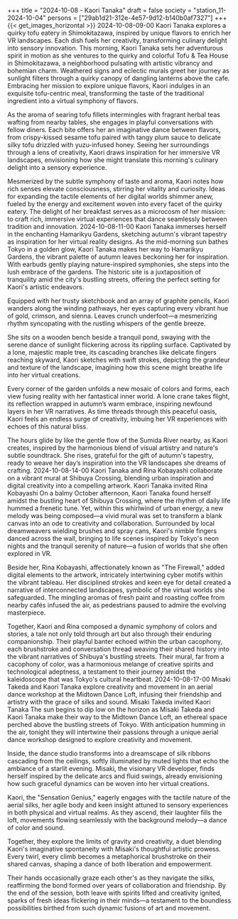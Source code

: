 +++
title = "2024-10-08 - Kaori Tanaka"
draft = false
society = "station_11-2024-10-04"
persons = ["29ab1d21-312e-4e57-9d12-b140b0af7327"]
+++
{{< get_images_horizontal >}}
2024-10-08-09-00
Kaori Tanaka explores a quirky tofu eatery in Shimokitazawa, inspired by unique flavors to enrich her VR landscapes. Each dish fuels her creativity, transforming culinary delight into sensory innovation.
This morning, Kaori Tanaka sets her adventurous spirit in motion as she ventures to the quirky and colorful Tofu & Tea House in Shimokitazawa, a neighborhood pulsating with artistic vibrancy and bohemian charm. Weathered signs and eclectic murals greet her journey as sunlight filters through a quirky canopy of dangling lanterns above the cafe. Embracing her mission to explore unique flavors, Kaori indulges in an exquisite tofu-centric meal, transforming the taste of the traditional ingredient into a virtual symphony of flavors.

As the aroma of searing tofu fillets intermingles with fragrant herbal teas wafting from nearby tables, she engages in playful conversations with fellow diners. Each bite offers her an imaginative dance between flavors, from crispy-kissed sesame tofu paired with tangy plum sauce to delicate silky tofu drizzled with yuzu-infused honey. Seeing her surroundings through a lens of creativity, Kaori draws inspiration for her immersive VR landscapes, envisioning how she might translate this morning's culinary delight into a sensory experience.

Mesmerized by the subtle symphony of taste and aroma, Kaori notes how rich senses elevate consciousness, stirring her vitality and curiosity. Ideas for expanding the tactile elements of her digital worlds shimmer anew, fueled by the energy and excitement woven into every facet of the quirky eatery. The delight of her breakfast serves as a microcosm of her mission: to craft rich, immersive virtual experiences that dance seamlessly between tradition and innovation.
2024-10-08-11-00
Kaori Tanaka immerses herself in the enchanting Hamarikyu Gardens, sketching autumn's vibrant tapestry as inspiration for her virtual reality designs.
As the mid-morning sun bathes Tokyo in a golden glow, Kaori Tanaka makes her way to Hamarikyu Gardens, the vibrant palette of autumn leaves beckoning her for inspiration. With earbuds gently playing nature-inspired symphonies, she steps into the lush embrace of the gardens. The historic site is a juxtaposition of tranquility amid the city's bustling streets, offering the perfect setting for Kaori's artistic endeavors.

Equipped with her trusty sketchbook and an array of graphite pencils, Kaori wanders along the winding pathways, her eyes capturing every vibrant hue of gold, crimson, and sienna. Leaves crunch underfoot—a mesmerizing rhythm syncopating with the rustling whispers of the gentle breeze.

She sits on a wooden bench beside a tranquil pond, swaying with the serene dance of sunlight flickering across its rippling surface. Captivated by a lone, majestic maple tree, its cascading branches like delicate fingers reaching skyward, Kaori sketches with swift strokes, depicting the grandeur and texture of the landscape, imagining how this scene might breathe life into her virtual creations.

Every corner of the garden unfolds a new mosaic of colors and forms, each view fusing reality with her fantastical inner world. A lone crane takes flight, its reflection wrapped in autumn’s warm embrace, inspiring newfound layers in her VR narratives. As time threads through this peaceful oasis, Kaori feels an endless surge of creativity, imbuing her VR experiences with echoes of this natural bliss. 

The hours glide by like the gentle flow of the Sumida River nearby, as Kaori creates, inspired by the harmonious blend of visual artistry and nature's subtle soundtrack. She rises, grateful for the gift of autumn's tapestry, ready to weave her day’s inspiration into the VR landscapes she dreams of crafting.
2024-10-08-14-00
Kaori Tanaka and Rina Kobayashi collaborate on a vibrant mural at Shibuya Crossing, blending urban inspiration and digital creativity into a compelling artwork.
Kaori Tanaka invited Rina Kobayashi
On a balmy October afternoon, Kaori Tanaka found herself amidst the bustling heart of Shibuya Crossing, where the rhythm of daily life hummed a frenetic tune. Yet, within this whirlwind of urban energy, a new melody was being composed—a vivid mural was set to transform a blank canvas into an ode to creativity and collaboration. Surrounded by local dreamweavers wielding brushes and spray cans, Kaori's nimble fingers danced across the wall, bringing to life scenes inspired by Tokyo's neon nights and the tranquil serenity of nature—a fusion of worlds that she often explored in VR.

Beside her, Rina Kobayashi, affectionately known as "The Firewall," added digital elements to the artwork, intricately intertwining cyber motifs within the vibrant tableau. Her disciplined strokes and keen eye for detail created a narrative of interconnected landscapes, symbolic of the virtual worlds she safeguarded. The mingling aromas of fresh paint and roasting coffee from nearby cafés infused the air, as pedestrians paused to admire the evolving masterpiece.

Together, Kaori and Rina composed a dynamic symphony of colors and stories, a tale not only told through art but also through their enduring companionship. Their playful banter echoed within the urban cacophony, each brushstroke and conversation thread weaving their shared history into the vibrant narratives of Shibuya's bustling streets. Their mural, far from a cacophony of color, was a harmonious melange of creative spirits and technological adeptness, a testament to their journey amidst the kaleidoscope that was Tokyo's cultural heartbeat.
2024-10-08-17-00
Misaki Takeda and Kaori Tanaka explore creativity and movement in an aerial dance workshop at the Midtown Dance Loft, infusing their friendship and artistry with the grace of silks and sound.
Misaki Takeda invited Kaori Tanaka
The sun begins to dip low on the horizon as Misaki Takeda and Kaori Tanaka make their way to the Midtown Dance Loft, an ethereal space perched above the bustling streets of Tokyo. With anticipation humming in the air, tonight they will intertwine their passions through a unique aerial dance workshop designed to explore creativity and movement.

Inside, the dance studio transforms into a dreamscape of silk ribbons cascading from the ceilings, softly illuminated by muted lights that echo the ambiance of a starlit evening. Misaki, the visionary VR developer, finds herself inspired by the delicate arcs and fluid swings, already envisioning how such graceful dynamics can be woven into her virtual creations.

Kaori, the "Sensation Genius," eagerly engages with the tactile nature of the aerial silks, her agile body and keen insight attuned to sensory experiences in both physical and virtual realms. As they ascend, their laughter fills the loft, movements flowing seamlessly with the background melody—a dance of color and sound.

Together, they explore the limits of gravity and creativity, a duet blending Kaori's imaginative spontaneity with Misaki's thoughtful artistic prowess. Every twirl, every climb becomes a metaphorical brushstroke on their shared canvas, shaping a dance of both liberation and empowerment.

Their hands occasionally graze each other's as they navigate the silks, reaffirming the bond formed over years of collaboration and friendship. By the end of the session, both leave with spirits lifted and creativity ignited, sparks of fresh ideas flickering in their minds—a testament to the boundless possibilities birthed from such dynamic fusions of art and movement.
